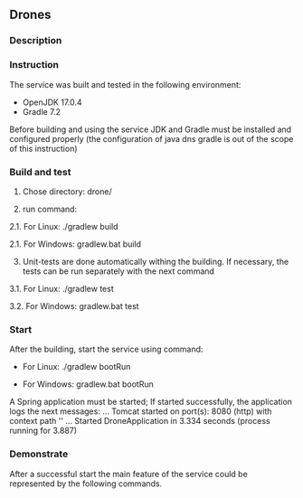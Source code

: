 ## Drones

### Description



### Instruction

The service was built and tested in the following environment:
- OpenJDK 17.0.4
- Gradle 7.2

Before building and using the service JDK and Gradle must be installed and configured properly 
(the configuration of java dns gradle is out of the scope of this instruction)

### Build and test
1. Chose directory: 
drone/

2. run command:

2.1. For Linux:
./gradlew build

2.1. For Windows:
gradlew.bat build

3. Unit-tests are done automatically withing the building. 
If necessary, the tests can be run separately with the next command

3.1. For Linux:
./gradlew test

3.2. For Windows:
gradlew.bat test

### Start
After the building, start the service using command:

- For Linux:
./gradlew bootRun

- For Windows:
gradlew.bat bootRun 

A Spring application must be started; If started successfully, the application logs the next messages: 
... Tomcat started on port(s): 8080 (http) with context path ''
... Started DroneApplication in 3.334 seconds (process running for 3.887)

### Demonstrate
After a successful start the main feature of the service could be represented by the following commands. 

